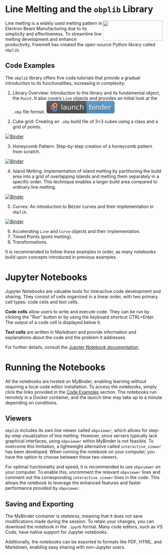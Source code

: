 # Line Melting and the `obplib` Library
<img align="right" width="192" height="64" src="https://freemelt.com/app/uploads/freemeltLogo-1.png">

Line melting is a widely used melting pattern in Electron Beam Manufacturing due to its simplicity and effectiveness. To streamline line melting development and enhance productivity, Freemelt has created the open-source Python library called `obplib`.

## Code Examples

The `obplib` library offers five code tutorials that provide a gradual introduction to its functionalities, increasing in complexity:

1. Library Overview: Introduction to the library and its fundamental object, the `Point`. It also covers `Line` objects and provides an initial look at the `.obp` file format. [![Binder](./binder_logo.svg)](https://mybinder.org/v2/gh/olofficial/hex-test/main?labpath=introduction.ipynb)

2. Cube grid: Creating an `.obp` build file of 3$`\times`$3 cubes using a class and a grid of points. <a href="https://mybinder.org/v2/gh/olofficial/hex-test/main?labpath=cubes.ipynb">
  <img src="https://mybinder.org/badge_logo.svg" alt="Binder">
</a>
  
3. Honeycomb Pattern: Step-by-step creation of a honeycomb pattern from scratch. <a href="https://mybinder.org/v2/gh/olofficial/hex-test/main?labpath=honeycomb.ipynb">
  <img src="https://mybinder.org/badge_logo.svg" alt="Binder">
</a>

4. Island Melting: Implementation of island melting by partitioning the build area into a grid of overlapping islands and melting them separately in a specific order. This technique enables a larger build area compared to ordinary line melting. <a href="https://mybinder.org/v2/gh/olofficial/hex-test/main?labpath=islands.ipynb">
  <img src="https://mybinder.org/badge_logo.svg" alt="Binder">
</a>

5. Curves: An introduction to Bézier curves and their implementation in `obplib`. <a href="https://mybinder.org/v2/gh/olofficial/hex-test/main?labpath=curves.ipynb">
  <img src="https://mybinder.org/badge_logo.svg" alt="Binder">
</a>

6. Accelerating `Line` and `Curve` objects and their implementation.
7. Timed Points (point melting).
8. Transformations. 

It is recommended to follow these examples in order, as many notebooks build upon concepts introduced in previous examples.

# Jupyter Notebooks

Jupyter Notebooks are valuable tools for interactive code development and sharing. They consist of cells organized in a linear order, with two primary cell types: code cells and text cells.

**Code cells** allow users to write and execute code. They can be run by clicking the "Run" button or by using the keyboard shortcut CTRL+Enter. The output of a code cell is displayed below it.

**Text cells** are written in Markdown and provide information and explanations about the code and the problem it addresses.

For further details, consult the [Jupyter Notebook documentation](https://jupyter-notebook.readthedocs.io/).

# Running the Notebooks

All the notebooks are hosted on MyBinder, enabling learning without requiring a local code editor installation. To access the notebooks, simply click the links provided in the [Code Examples](#code-examples) section. The notebooks run remotely in a Docker container, and the launch time may take up to a minute depending on conditions.

## Viewers

`obplib` includes its own line viewer called `obpviewer`, which allows for step-by-step visualization of line melting. However, since servers typically lack graphical interfaces, using `obpviewer` within MyBinder is not feasible. To overcome this limitation, a lightweight alternative called `interactive_viewer` has been developed. When running the notebook on your computer, you have the option to choose between these two viewers.

For optimal functionality and speed, it is recommended to use `obpviewer` on your computer. To enable this, uncomment the relevant `obpviewer` lines and comment out the corresponding `interactive_viewer` lines in the code. This allows the notebook to leverage the enhanced features and faster performance provided by `obpviewer`.

## Saving and Exporting

The MyBinder container is *stateless*, meaning that it does not save modifications made during the session. To retain your changes, you can download the notebook in the `.ipynb` format. Many code editors, such as VS Code, have native support for Jupyter notebooks.

Additionally, the notebooks can be exported to formats like PDF, HTML, and Markdown, enabling easy sharing with non-Jupyter users.
